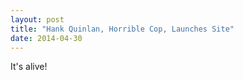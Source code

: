 ```yaml
---
layout: post
title: "Hank Quinlan, Horrible Cop, Launches Site"
date: 2014-04-30
---
```


It's alive!
